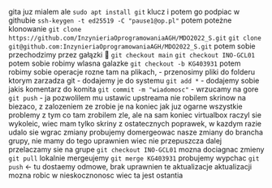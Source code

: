 gita juz mialem ale
    ```sudo apt install git```
klucz i potem go podpiac w githubie
    ```ssh-keygen -t ed25519 -C "pause1@op.pl"```
potem poteżne klonowanie
    ```git clone https://github.com/InzynieriaOprogramowaniaAGH/MDO2022_S.git```
    ```git clone git@github.com:InzynieriaOprogramowaniaAGH/MDO2022_S.git```
potem sobie przechodzimy przez gałązki 🌿
    ```git checkout main```
    ```git checkout INO-GCL01```
potem sobie robimy wlasna galazke
    ```git checkout -b KG403931```
potem robimy sobie operacje rozne tam na plikach,
    - przenosimy pliki do folderu ktorym zarzadza git
    - dodajemy je do systemu `git add *`
    - dodajemy sobie jakis komentarz do komita `git commit -m "wiadomosc"`
    - wrzucamy na gore `git push`
    - ja pozwolilem mu ustawic upstreama 
    nie robilem skrinow na biezaco, z zalozeniem ze zrobie je na koniec jak juz ogarne wszystkie problemy z tym co tam zrobilem zle, ale na sam koniec virtualbox raczyl sie wykoleic, wiec mam tylko skriny z ostatecznych poprawek, w kazdym razie udalo sie wgrac zmiany
probujemy domergeowac nasze zmiany do brancha grupy, nie mamy do tego uprawnien wiec nie przepuszcza dalej
    przelaczamy sie na grupe `git checkout INO-GCL01`
    mozna dociagnac zmieny `git pull`
    lokalnie mergeujemy `git merge KG403931`
    probujemy wypchac `git push` <- tu dostaemy odmowe, brak uprawnien
te aktualizacje aktualizacji mozna robic w nieskocznonosc wiec ta jest ostantia
